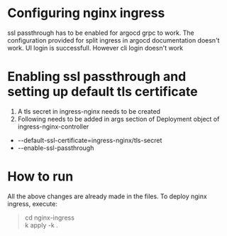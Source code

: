# Configuring nginx ingress

ssl passthrough has to be enabled for argocd grpc to work. The configuration provided for split ingress in argocd documentation doesn't work. UI login is successfull. However cli login doesn't work

# Enabling ssl passthrough and setting up default tls certificate

1. A tls secret in ingress-nginx needs to be created
2. Following needs to be added in args section of Deployment object of ingress-nginx-controller
  - --default-ssl-certificate=ingress-nginx/tls-secret
  - --enable-ssl-passthrough

# How to run
All the above changes are already made in the files. To deploy nginx ingress, execute:

> cd nginx-ingress <br>
> k apply -k .
